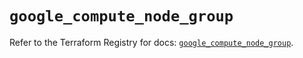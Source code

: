 # `google_compute_node_group`

Refer to the Terraform Registry for docs: [`google_compute_node_group`](https://registry.terraform.io/providers/hashicorp/google/6.17.0/docs/resources/compute_node_group).
